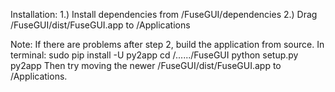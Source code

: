 Installation:
	1.) Install dependencies from /FuseGUI/dependencies
	2.) Drag /FuseGUI/dist/FuseGUI.app to /Applications

Note: 	If there are problems after step 2, build the application from source. 
		In terminal:
			sudo pip install -U py2app
			cd /...<parent directories>.../FuseGUI
			python setup.py py2app
		Then try moving the newer /FuseGUI/dist/FuseGUI.app to /Applications.